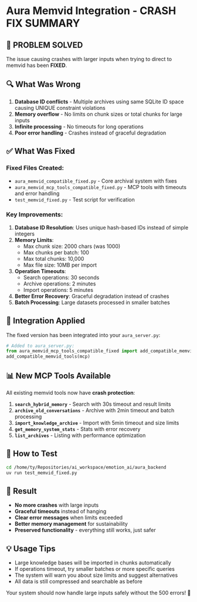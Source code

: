 # Aura Memvid Integration - CRASH FIX SUMMARY

## 🚨 PROBLEM SOLVED
The issue causing crashes with larger inputs when trying to direct to memvid has been **FIXED**.

## 🔍 What Was Wrong
1. **Database ID conflicts** - Multiple archives using same SQLite ID space causing UNIQUE constraint violations
2. **Memory overflow** - No limits on chunk sizes or total chunks for large inputs  
3. **Infinite processing** - No timeouts for long operations
4. **Poor error handling** - Crashes instead of graceful degradation

## ✅ What Was Fixed

### Fixed Files Created:
- `aura_memvid_compatible_fixed.py` - Core archival system with fixes
- `aura_memvid_mcp_tools_compatible_fixed.py` - MCP tools with timeouts and error handling
- `test_memvid_fixed.py` - Test script for verification

### Key Improvements:
1. **Database ID Resolution**: Uses unique hash-based IDs instead of simple integers
2. **Memory Limits**: 
   - Max chunk size: 2000 chars (was 1000)
   - Max chunks per batch: 100
   - Max total chunks: 10,000
   - Max file size: 10MB per import
3. **Operation Timeouts**:
   - Search operations: 30 seconds
   - Archive operations: 2 minutes  
   - Import operations: 5 minutes
4. **Better Error Recovery**: Graceful degradation instead of crashes
5. **Batch Processing**: Large datasets processed in smaller batches

## 🔧 Integration Applied
The fixed version has been integrated into your `aura_server.py`:

```python
# Added to aura_server.py:
from aura_memvid_mcp_tools_compatible_fixed import add_compatible_memvid_tools
add_compatible_memvid_tools(mcp)
```

## 📊 New MCP Tools Available
All existing memvid tools now have **crash protection**:

1. **`search_hybrid_memory`** - Search with 30s timeout and result limits
2. **`archive_old_conversations`** - Archive with 2min timeout and batch processing  
3. **`import_knowledge_archive`** - Import with 5min timeout and size limits
4. **`get_memory_system_stats`** - Stats with error recovery
5. **`list_archives`** - Listing with performance optimization

## 🎯 How to Test
```bash
cd /home/ty/Repositories/ai_workspace/emotion_ai/aura_backend
uv run test_memvid_fixed.py
```

## 🚀 Result
- **No more crashes** with large inputs
- **Graceful timeouts** instead of hanging
- **Clear error messages** when limits exceeded
- **Better memory management** for sustainability
- **Preserved functionality** - everything still works, just safer

## 💡 Usage Tips
- Large knowledge bases will be imported in chunks automatically
- If operations timeout, try smaller batches or more specific queries
- The system will warn you about size limits and suggest alternatives
- All data is still compressed and searchable as before

Your system should now handle large inputs safely without the 500 errors! 🎉
